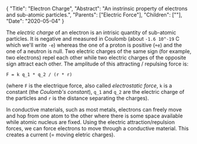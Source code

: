 {
    "Title": "Electron Charge",
    "Abstract": "An instrinsic property of electrons and sub-atomic particles.",
    "Parents": ["Electric Force"],
    "Children": [""],
    "Date": "2020-05-04"
}

The _electric charge_ of an electron is an intrisic quantity of sub-atomic particles. It is negative and measured in Coulomb (about `-1.6 10^-19` C which we'll write `-e`) whereas the one of a proton is positive (`+e`) and the one of a neutron is null. Two electric charges of the same sign (for example, two electrons) repel each other while two electric charges of the opposite sign attract each other. The amplitude of this attracting / repulsing force is:

`F = k q_1 * q_2 / (r * r)`

(where `F` is the electrique force, also called _electrostatic force_, `k` is a constant (the _Coulomb's constant_), `q_1` and `q_2` are the electric charge of the particles and `r` is the distance separating the charges). 

In conductive materials, such as most metals, electrons can freely move and hop from one atom to the other where there is some space available while atomic nucleus are fixed. Using the electric attraction/repulsion forces, we can force electrons to move through a conductive material. This creates a current (= moving eletric charges).